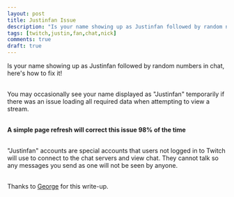 ```yaml
---
layout: post
title: Justinfan Issue
description: "Is your name showing up as Justinfan followed by random numbers in chat, here's how to fix it"
tags: [twitch,justin,fan,chat,nick]
comments: true
draft: true
---
```


Is your name showing up as Justinfan followed by random numbers in chat, here's how to fix it!

<br>You may occasionally see your name displayed as "Justinfan" temporarily if there was an issue loading all required data when attempting to view a stream. 

<br>**A simple page refresh will correct this issue 98% of the time**

<br>"Justinfan" accounts are special accounts that users not logged in to Twitch will use to connect to the chat servers and view chat. They cannot talk so any messages you send as one will not be seen by anyone.

<br>Thanks to [George](https://twitter.com/bgeorge) for this write-up.
